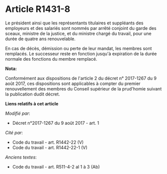 # Article R1431-8

Le président ainsi que les représentants titulaires et suppléants des employeurs et des salariés sont nommés par arrêté
conjoint du garde des sceaux, ministre de la justice, et du ministre chargé du travail, pour une durée de quatre ans
renouvelable.

En cas de décès, démission ou perte de leur mandat, les membres sont remplacés. Le successeur reste en fonction jusqu'à
expiration de la durée normale des fonctions du membre remplacé.

**Nota:**

Conformément aux dispositions de l'article 2 du décret n° 2017-1267 du 9 août 2017, ces dispositions sont applicables à
compter du premier renouvellement des membres du Conseil supérieur de la prud'homie suivant la publication dudit décret.

**Liens relatifs à cet article**

_Modifié par_:

  - Décret n°2017-1267 du 9 août 2017 - art. 1

_Cité par_:

  - Code du travail - art. R1442-22 (V)
  - Code du travail - art. R1442-22-1 (V)

_Anciens textes_:

  - Code du travail - art. R511-4-2 al 1 à 3 (Ab)
